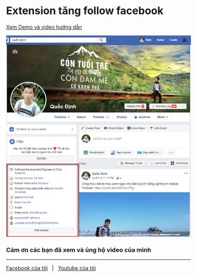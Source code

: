 # Extension tăng follow facebook

[Xem Demo và video hướng dẫn ](https://youtu.be/jENdNArIdBE)

![mediumish](bia_follow.png)


### Cảm ơn các bạn đã xem và ủng hộ video của mình

-----------------

[Facebook của tôi](https://www.facebook.com/PhungQuocDinh) &nbsp; | &nbsp; [Youtube của tôi](https://www.youtube.com/channel/UCwXIeWhUBsUDkSMzUW_sazA)
